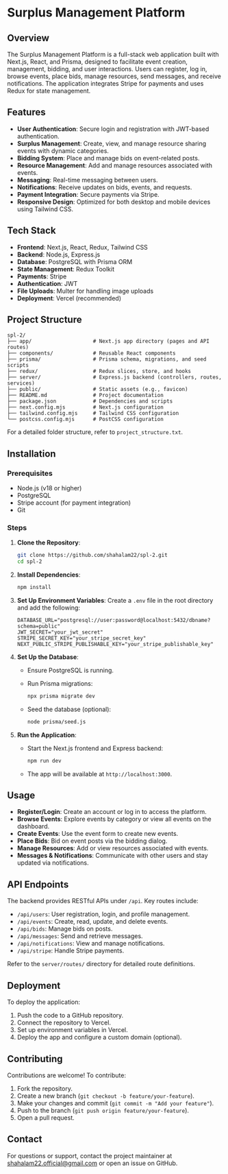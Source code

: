 # Surplus Management Platform

## Overview

The Surplus Management Platform is a full-stack web application built with Next.js, React, and Prisma, designed to facilitate event creation, management, bidding, and user interactions. Users can register, log in, browse events, place bids, manage resources, send messages, and receive notifications. The application integrates Stripe for payments and uses Redux for state management.

## Features

- **User Authentication**: Secure login and registration with JWT-based authentication.
- **Surplus Management**: Create, view, and manage resource sharing events with dynamic categories.
- **Bidding System**: Place and manage bids on event-related posts.
- **Resource Management**: Add and manage resources associated with events.
- **Messaging**: Real-time messaging between users.
- **Notifications**: Receive updates on bids, events, and requests.
- **Payment Integration**: Secure payments via Stripe.
- **Responsive Design**: Optimized for both desktop and mobile devices using Tailwind CSS.

## Tech Stack

- **Frontend**: Next.js, React, Redux, Tailwind CSS
- **Backend**: Node.js, Express.js
- **Database**: PostgreSQL with Prisma ORM
- **State Management**: Redux Toolkit
- **Payments**: Stripe
- **Authentication**: JWT
- **File Uploads**: Multer for handling image uploads
- **Deployment**: Vercel (recommended)

## Project Structure

```
spl-2/
├── app/                    # Next.js app directory (pages and API routes)
├── components/             # Reusable React components
├── prisma/                 # Prisma schema, migrations, and seed scripts
├── redux/                  # Redux slices, store, and hooks
├── server/                 # Express.js backend (controllers, routes, services)
├── public/                 # Static assets (e.g., favicon)
├── README.md               # Project documentation
├── package.json            # Dependencies and scripts
├── next.config.mjs         # Next.js configuration
├── tailwind.config.mjs     # Tailwind CSS configuration
└── postcss.config.mjs      # PostCSS configuration
```

For a detailed folder structure, refer to `project_structure.txt`.

## Installation

### Prerequisites

- Node.js (v18 or higher)
- PostgreSQL
- Stripe account (for payment integration)
- Git

### Steps

1. **Clone the Repository**:

   ```bash
   git clone https://github.com/shahalam22/spl-2.git
   cd spl-2
   ```

2. **Install Dependencies**:

   ```bash
   npm install
   ```

3. **Set Up Environment Variables**: Create a `.env` file in the root directory and add the following:

   ```
   DATABASE_URL="postgresql://user:password@localhost:5432/dbname?schema=public"
   JWT_SECRET="your_jwt_secret"
   STRIPE_SECRET_KEY="your_stripe_secret_key"
   NEXT_PUBLIC_STRIPE_PUBLISHABLE_KEY="your_stripe_publishable_key"
   ```

4. **Set Up the Database**:

   - Ensure PostgreSQL is running.
   - Run Prisma migrations:

     ```bash
     npx prisma migrate dev
     ```
   - Seed the database (optional):

     ```bash
     node prisma/seed.js
     ```

5. **Run the Application**:

   - Start the Next.js frontend and Express backend:

     ```bash
     npm run dev
     ```
   - The app will be available at `http://localhost:3000`.

## Usage

- **Register/Login**: Create an account or log in to access the platform.
- **Browse Events**: Explore events by category or view all events on the dashboard.
- **Create Events**: Use the event form to create new events.
- **Place Bids**: Bid on event posts via the bidding dialog.
- **Manage Resources**: Add or view resources associated with events.
- **Messages & Notifications**: Communicate with other users and stay updated via notifications.

## API Endpoints

The backend provides RESTful APIs under `/api`. Key routes include:

- `/api/users`: User registration, login, and profile management.
- `/api/events`: Create, read, update, and delete events.
- `/api/bids`: Manage bids on posts.
- `/api/messages`: Send and retrieve messages.
- `/api/notifications`: View and manage notifications.
- `/api/stripe`: Handle Stripe payments.

Refer to the `server/routes/` directory for detailed route definitions.

## Deployment

To deploy the application:

1. Push the code to a GitHub repository.
2. Connect the repository to Vercel.
3. Set up environment variables in Vercel.
4. Deploy the app and configure a custom domain (optional).

## Contributing

Contributions are welcome! To contribute:

1. Fork the repository.
2. Create a new branch (`git checkout -b feature/your-feature`).
3. Make your changes and commit (`git commit -m "Add your feature"`).
4. Push to the branch (`git push origin feature/your-feature`).
5. Open a pull request.

## Contact

For questions or support, contact the project maintainer at shahalam22.official@gmail.com or open an issue on GitHub.
